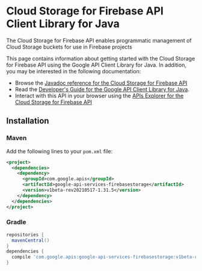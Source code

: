# Cloud Storage for Firebase API Client Library for Java

The Cloud Storage for Firebase API enables programmatic management of Cloud Storage buckets for use in Firebase projects

This page contains information about getting started with the Cloud Storage for Firebase API
using the Google API Client Library for Java. In addition, you may be interested
in the following documentation:

* Browse the [Javadoc reference for the Cloud Storage for Firebase API][javadoc]
* Read the [Developer's Guide for the Google API Client Library for Java][google-api-client].
* Interact with this API in your browser using the [APIs Explorer for the Cloud Storage for Firebase API][api-explorer]

## Installation

### Maven

Add the following lines to your `pom.xml` file:

```xml
<project>
  <dependencies>
    <dependency>
      <groupId>com.google.apis</groupId>
      <artifactId>google-api-services-firebasestorage</artifactId>
      <version>v1beta-rev20210517-1.31.5</version>
    </dependency>
  </dependencies>
</project>
```

### Gradle

```gradle
repositories {
  mavenCentral()
}
dependencies {
  compile 'com.google.apis:google-api-services-firebasestorage:v1beta-rev20210517-1.31.5'
}
```

[javadoc]: https://googleapis.dev/java/google-api-services-firebasestorage/latest/index.html
[google-api-client]: https://github.com/googleapis/google-api-java-client/
[api-explorer]: https://developers.google.com/apis-explorer/#p/firebasestorage/v1/
